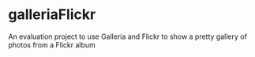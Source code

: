 # galleriaFlickr
An evaluation project to use Galleria and Flickr to show a pretty gallery of photos from a Flickr album
